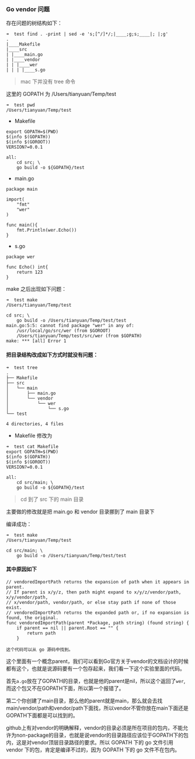 ### Go vendor 问题

存在问题的树结构如下：

```
➜  test find . -print | sed -e 's;[^/]*/;|____;g;s;____|; |;g'
.
|____Makefile
|____src
| |____main.go
| |____vendor
| | |____wer
| | | |____s.go
```

> mac 下并没有 tree 命令 

这里的 GOPATH 为 /Users/tianyuan/Temp/test

```
➜  test pwd
/Users/tianyuan/Temp/test
```



* Makefile

```
export GOPATH=$(PWD)
$(info $(GOPATH))
$(info $(GOROOT))
VERSION?=0.0.1

all:
	cd src; \
	go build -o ${GOPATH}/test
```

* main.go

```
package main

import(
    "fmt"
    "wer"
)

func main(){
    fmt.Println(wer.Echo())
}
```

* s.go

```
package wer

func Echo() int{
    return 123
}
```

make 之后出现如下问题：

```
➜  test make
/Users/tianyuan/Temp/test

cd src; \
	go build -o /Users/tianyuan/Temp/test/test
main.go:5:5: cannot find package "wer" in any of:
	/usr/local/go/src/wer (from $GOROOT)
	/Users/tianyuan/Temp/test/src/wer (from $GOPATH)
make: *** [all] Error 1
```

#### 把目录结构改成如下方式时就没有问题：

```
➜  test tree
.
├── Makefile
├── src
│   └── main
│       ├── main.go
│       └── vendor
│           └── wer
│               └── s.go
└── test

4 directories, 4 files
```

* Makefile 修改为

```
➜  test cat Makefile
export GOPATH=$(PWD)
$(info $(GOPATH))
$(info $(GOROOT))
VERSION?=0.0.1

all:
	cd src/main; \
	go build -o ${GOPATH}/test
```

> cd 到了 src 下的 main 目录

主要做的修改就是把 main.go 和 vendor 目录挪到了 main 目录下

编译成功：

```
➜  test make
/Users/tianyuan/Temp/test

cd src/main; \
	go build -o /Users/tianyuan/Temp/test/test
```

#### 其中原因如下

```
// vendoredImportPath returns the expansion of path when it appears in parent.
// If parent is x/y/z, then path might expand to x/y/z/vendor/path, x/y/vendor/path,
// x/vendor/path, vendor/path, or else stay path if none of those exist.
// vendoredImportPath returns the expanded path or, if no expansion is found, the original.
func vendoredImportPath(parent *Package, path string) (found string) {
    if parent == nil || parent.Root == "" {
        return path
    }
    
这个代码可以从 go 源码中找到。    
```



这个里面有一个概念parent，我们可以看到Go官方关于vendor的文档设计的时候都有这个，也就是说源码要有一个包存起来，我们看一下这个实验里面的代码。

首先`a.go`放在了GOPATH的目录，也就是他的parent是nil，所以这个返回了`wer`,而这个包又不在GOPATH下面，所以第一个报错了。

第二个你创建了main目录，那么他的parent就是main，那么就会去找main/vendor/path和vendor/path下面找，所以vendor不管你放在main下面还是GOPATH下面都是可以找到的。



github上有对vendor的明确解释，vendor的目录必须是所在项目的包内，不能允许为non-package的目录，也就是说vendor的目录路径应该位于GOPATH下的包内，这是对vendor顶层目录路径的要求。所以 GOPATH 下的 go 文件引用 vendor 下的包，肯定是编译不过的，因为 GOPATH 下的 go 文件不在包内。